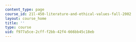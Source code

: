 ```yaml
---
content_type: page
course_id: 21l-450-literature-and-ethical-values-fall-2002
layout: course_home
title: ''
type: course
uid: f977a5ce-2cff-f2bb-42f4-666bb45c18eb
---
```

